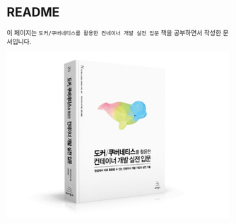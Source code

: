 # README

이 페이지는 `도커/쿠버네티스를 활용한 컨네이너 개발 실전 입문` 책을 공부하면서 작성한 문서입니다.

![](.gitbook/assets/image%20%282%29.png)


